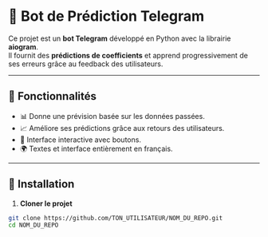 # 🤖 Bot de Prédiction Telegram

Ce projet est un **bot Telegram** développé en Python avec la librairie **aiogram**.  
Il fournit des **prédictions de coefficients** et apprend progressivement de ses erreurs grâce au feedback des utilisateurs.

---

## 📌 Fonctionnalités
- 📊 Donne une prévision basée sur les données passées.
- 📈 Améliore ses prédictions grâce aux retours des utilisateurs.
- 💬 Interface interactive avec boutons.
- 🌍 Textes et interface entièrement en français.

---

## 🚀 Installation

1. **Cloner le projet**
```bash
git clone https://github.com/TON_UTILISATEUR/NOM_DU_REPO.git
cd NOM_DU_REPO
